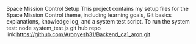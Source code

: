 Space Mission Control Setup
This project contains my setup files for the Space Mission Control theme, including learning goals, Git basics explanations, knowledge log, and a system test script.
To run the system test: node system_test.js
git hub repo link:https://github.com/Aronyesh31/Backend_ca1_aron.git